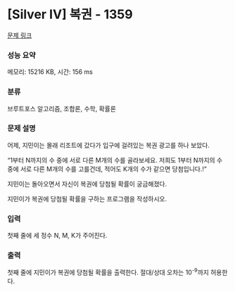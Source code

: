# [Silver IV] 복권 - 1359 

[문제 링크](https://www.acmicpc.net/problem/1359) 

### 성능 요약

메모리: 15216 KB, 시간: 156 ms

### 분류

브루트포스 알고리즘, 조합론, 수학, 확률론

### 문제 설명

<p>어제, 지민이는 몰래 리조트에 갔다가 입구에 걸려있는 복권 광고를 하나 보았다.</p>

<p>“1부터 N까지의 수 중에 서로 다른 M개의 수를 골라보세요. 저희도 1부터 N까지의 수 중에 서로 다른 M개의 수를 고를건데, 적어도 K개의 수가 같으면 당첨입니다.!”</p>

<p>지민이는 돌아오면서 자신이 복권에 당첨될 확률이 궁금해졌다.</p>

<p>지민이가 복권에 당첨될 확률을 구하는 프로그램을 작성하시오.</p>

### 입력 

 <p>첫째 줄에 세 정수 N, M, K가 주어진다.</p>

### 출력 

 <p>첫째 줄에 지민이가 복권에 당첨될 확률을 출력한다. 절대/상대 오차는 10<sup>-9</sup>까지 허용한다.</p>

